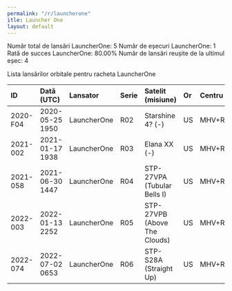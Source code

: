 ```yaml
---
permalink: "/r/launcherone"
itle: Launcher One
layout: default
---
```


Număr total de lansări LauncherOne: 5
Număr de eșecuri LauncherOne: 1
Rată de succes LauncherOne: 80.00%
Număr de lansări reușite de la ultimul eșec: 4

Lista lansărilor orbitale pentru racheta LauncherOne


| ID       | Dată (UTC)      | Lansator    | Serie   | Satelit (misiune)            | Or   | Centru      | R   |
|:---------|:----------------|:------------|:--------|:-----------------------------|:-----|:------------|:----|
| 2020-F04 | 2020-05-25 1950 | LauncherOne | R02     | Starshine 4? (-)             | US   | MHV+RW12/30 | F   |
| 2021-002 | 2021-01-17 1938 | LauncherOne | R03     | Elana XX (-)                 | US   | MHV+RW12/30 | S   |
| 2021-058 | 2021-06-30 1447 | LauncherOne | R04     | STP-27VPA (Tubular Bells I)  | US   | MHV+RW12/30 | S   |
| 2022-003 | 2022-01-13 2252 | LauncherOne | R05     | STP-27VPB (Above The Clouds) | US   | MHV+RW12/30 | S   |
| 2022-074 | 2022-07-02 0653 | LauncherOne | R06     | STP-S28A (Straight Up)       | US   | MHV+RW12/30 | S   |

